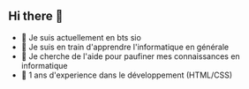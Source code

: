 ## Hi there 👋

- 🔭 Je suis actuellement en bts sio
- 🌱 Je suis en train d'apprendre l'informatique en générale
- 🤔 Je cherche de l'aide pour paufiner mes connaissances en informatique
- 💬 1 ans d'experience dans le développement (HTML/CSS)
